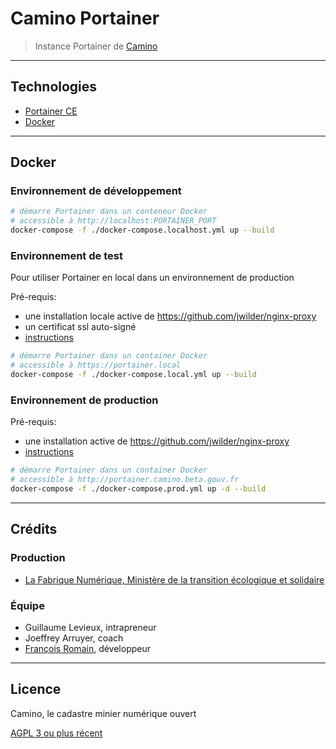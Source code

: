 # Camino Portainer

> Instance Portainer de [Camino](http://camino.beta.gouv.fr/)

---

## Technologies

- [Portainer CE](https://www.portainer.io/products-services/portainer-community-edition/)
- [Docker](https://www.docker.com/)

---

## Docker

### Environnement de développement

```bash
# démarre Portainer dans un conteneur Docker
# accessible à http://localhost:PORTAINER_PORT
docker-compose -f ./docker-compose.localhost.yml up --build
```

### Environnement de test

Pour utiliser Portainer en local dans un environnement de production

Pré-requis:

- une installation locale active de https://github.com/jwilder/nginx-proxy
- un certificat ssl auto-signé
- [instructions](https://medium.com/@francoisromain/set-a-local-web-development-environment-with-custom-urls-and-https-3fbe91d2eaf0)

```bash
# démarre Portainer dans un container Docker
# accessible à https://portainer.local
docker-compose -f ./docker-compose.local.yml up --build
```

### Environnement de production

Pré-requis:

- une installation active de https://github.com/jwilder/nginx-proxy
- [instructions](https://medium.com/@francoisromain/host-multiple-websites-with-https-inside-docker-containers-on-a-single-server-18467484ab95)

```bash
# démarre Portainer dans un container Docker
# accessible à http://portainer.camino.beta.gouv.fr
docker-compose -f ./docker-compose.prod.yml up -d --build
```

---

## Crédits

### Production

- [La Fabrique Numérique, Ministère de la transition écologique et solidaire](https://www.ecologique-solidaire.gouv.fr/inauguration-fabrique-numerique-lincubateur-des-ministeres-charges-lecologie-et-des-territoires)

### Équipe

- Guillaume Levieux, intrapreneur
- Joeffrey Arruyer, coach
- [François Romain](http://francoisromain.com), développeur

---

## Licence

Camino, le cadastre minier numérique ouvert

[AGPL 3 ou plus récent](https://spdx.org/licenses/AGPL-3.0-or-later.html)
